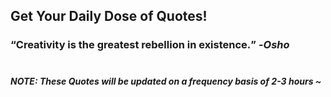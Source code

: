## Get Your Daily Dose of Quotes!
### <q>Creativity is the greatest rebellion in existence.</q> -<em>Osho</em> <br><br>
##### NOTE: These Quotes will be updated on a frequency basis of 2-3 hours ~
